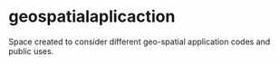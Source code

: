 # geospatialaplicaction
Space created to consider different geo-spatial application codes and public uses.
